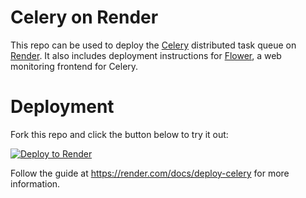 # Celery on Render

This repo can be used to deploy the [Celery](https://github.com/celery/celery) distributed task queue on [Render](https://render.com). 
It also includes deployment instructions for [Flower](https://github.com/mher/flower), a web monitoring frontend for Celery.

# Deployment
Fork this repo and click the button below to try it out:

[![Deploy to Render](https://render.com/images/deploy-to-render-button.svg)](https://render.com/deploy)

Follow the guide at https://render.com/docs/deploy-celery for more information.
